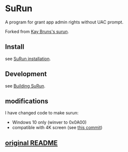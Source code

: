 # SuRun

A program for grant app admin rights without UAC prompt.

Forked from [Kay Bruns's surun][1].

## Install

see [SuRun installation][install].

## Development

see [Building SuRun][build].

## modifications

I have changed code to make surun:
- Windows 10 only (winver to 0x0A00)
- compatible with 4K screen (see [this commit][4k-commit])

## [original README][or]

[or]: docs/original_readme.md
[4k-commit]: https://github.com/soda92/surun/commit/bad6e31f13f115a65a314c6615c8d585eb1bb325
[1]: https://kay-bruns.de/wp/software/surun/

[install]: https://surun-docs.web.app/post/surun-installation/
[build]: https://surun-docs.web.app/post/building/